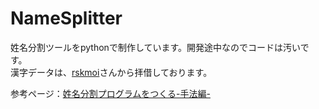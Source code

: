 # NameSplitter

姓名分割ツールをpythonで制作しています。開発途中なのでコードは汚いです。<br>
漢字データは、[rskmoi](https://github.com/rskmoi/NameDivider)さんから拝借しております。

参考ページ：[姓名分割プログラムをつくる-手法編-](https://rskmoi.hatenablog.com/entry/2017/01/15/190837)
